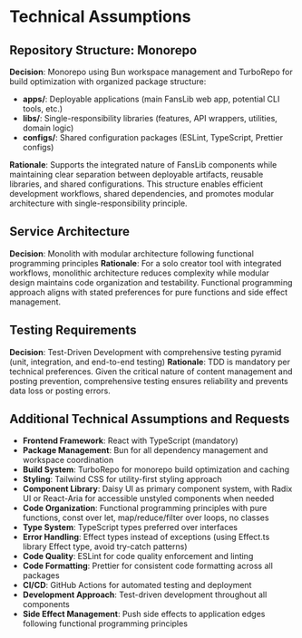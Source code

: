 # Technical Assumptions

## Repository Structure: Monorepo

**Decision**: Monorepo using Bun workspace management and TurboRepo for build optimization with organized package structure:

- **apps/**: Deployable applications (main FansLib web app, potential CLI tools, etc.)
- **libs/**: Single-responsibility libraries (features, API wrappers, utilities, domain logic)
- **configs/**: Shared configuration packages (ESLint, TypeScript, Prettier configs)

**Rationale**: Supports the integrated nature of FansLib components while maintaining clear separation between deployable artifacts, reusable libraries, and shared configurations. This structure enables efficient development workflows, shared dependencies, and promotes modular architecture with single-responsibility principle.

## Service Architecture

**Decision**: Monolith with modular architecture following functional programming principles
**Rationale**: For a solo creator tool with integrated workflows, monolithic architecture reduces complexity while modular design maintains code organization and testability. Functional programming approach aligns with stated preferences for pure functions and side effect management.

## Testing Requirements

**Decision**: Test-Driven Development with comprehensive testing pyramid (unit, integration, and end-to-end testing)
**Rationale**: TDD is mandatory per technical preferences. Given the critical nature of content management and posting prevention, comprehensive testing ensures reliability and prevents data loss or posting errors.

## Additional Technical Assumptions and Requests

- **Frontend Framework**: React with TypeScript (mandatory)
- **Package Management**: Bun for all dependency management and workspace coordination
- **Build System**: TurboRepo for monorepo build optimization and caching
- **Styling**: Tailwind CSS for utility-first styling approach
- **Component Library**: Daisy UI as primary component system, with Radix UI or React-Aria for accessible unstyled components when needed
- **Code Organization**: Functional programming principles with pure functions, const over let, map/reduce/filter over loops, no classes
- **Type System**: TypeScript types preferred over interfaces
- **Error Handling**: Effect types instead of exceptions (using Effect.ts library Effect type, avoid try-catch patterns)
- **Code Quality**: ESLint for code quality enforcement and linting
- **Code Formatting**: Prettier for consistent code formatting across all packages
- **CI/CD**: GitHub Actions for automated testing and deployment
- **Development Approach**: Test-driven development throughout all components
- **Side Effect Management**: Push side effects to application edges following functional programming principles
